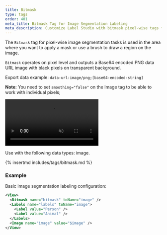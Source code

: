 ```yaml
---
title: Bitmask
type: tags
order: 401
meta_title: Bitmask Tag for Image Segmentation Labeling
meta_description: Customize Label Studio with bitmask pixel-wise tags for image segmentation labeling for machine learning and data science projects.
---
```


The `Bitmask` tag for pixel-wise image segmentation tasks is used in the area where you want to apply a mask or use a brush to draw a region on the image.

`Bitmask` operates on pixel level and outputs a Base64 encoded PNG data URL image with black pixels on transparent background.

Export data example: `data-url:image/png;[base64-encoded-string]`

**Note:** You need to set `smoothing="false"` on the Image tag to be able to work with individual pixels;

<video class="Video astro-OQEP7KKB" loop="" playsinline="" autoplay="" muted="">
  <source src="https://cdn.sanity.io/files/mzff2hy8/production/4812f66851a7fd4836e729bc7ccb7e510823af5d.mp4" type="video/mp4" class="astro-OQEP7KKB">
</video>

Use with the following data types: image.

{% insertmd includes/tags/bitmask.md %}

### Example

Basic image segmentation labeling configuration:

```xml
<View>
  <Bitmask name="bitmask" toName="image" />
  <Labels name="labels" toName="image">
    <Label value="Person" />
    <Label value="Animal" />
  </Labels>
  <Image name="image" value="$image" />
</View>
```
